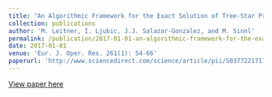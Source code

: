 ```yaml
---
title: "An Algorithmic Framework for the Exact Solution of Tree-Star Problems"
collection: publications
author: 'M. Leitner, I. Ljubic, J.J. Salazar-Gonzalez, and M. Sinnl'
permalink: /publication/2017-01-01-an-algorithmic-framework-for-the-exact-solution-of-tree-star-problems
date: 2017-01-01
venue: 'Eur. J. Oper. Res. 261(1): 54-66'
paperurl: 'http://www.sciencedirect.com/science/article/pii/S0377221717301170'
---
```

[View paper here](http://www.sciencedirect.com/science/article/pii/S0377221717301170)
